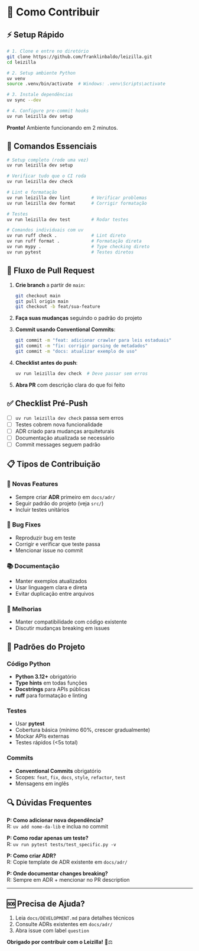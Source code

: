 # 🤝 Como Contribuir

## ⚡ Setup Rápido

```bash
# 1. Clone e entre no diretório
git clone https://github.com/franklinbaldo/leizilla.git
cd leizilla

# 2. Setup ambiente Python
uv venv
source .venv/bin/activate  # Windows: .venv\Scripts\activate

# 3. Instale dependências
uv sync --dev

# 4. Configure pre-commit hooks
uv run leizilla dev setup
```

**Pronto!** Ambiente funcionando em 2 minutos.

## 🔧 Comandos Essenciais

```bash
# Setup completo (rode uma vez)
uv run leizilla dev setup

# Verificar tudo que o CI roda
uv run leizilla dev check

# Lint e formatação
uv run leizilla dev lint        # Verificar problemas
uv run leizilla dev format      # Corrigir formatação

# Testes
uv run leizilla dev test        # Rodar testes

# Comandos individuais com uv
uv run ruff check .             # Lint direto
uv run ruff format .            # Formatação direta
uv run mypy .                   # Type checking direto
uv run pytest                   # Testes diretos
```

## 🔀 Fluxo de Pull Request

1. **Crie branch** a partir de `main`:
   ```bash
   git checkout main
   git pull origin main
   git checkout -b feat/sua-feature
   ```

2. **Faça suas mudanças** seguindo o padrão do projeto

3. **Commit usando Conventional Commits**:
   ```bash
   git commit -m "feat: adicionar crawler para leis estaduais"
   git commit -m "fix: corrigir parsing de metadados"
   git commit -m "docs: atualizar exemplo de uso"
   ```

4. **Checklist antes do push**:
   ```bash
   uv run leizilla dev check  # Deve passar sem erros
   ```

5. **Abra PR** com descrição clara do que foi feito

## ✅ Checklist Pré-Push

- [ ] `uv run leizilla dev check` passa sem erros
- [ ] Testes cobrem nova funcionalidade
- [ ] ADR criado para mudanças arquiteturais
- [ ] Documentação atualizada se necessário
- [ ] Commit messages seguem padrão

## 📋 Tipos de Contribuição

### 🚀 **Novas Features**
- Sempre criar **ADR** primeiro em `docs/adr/`
- Seguir padrão do projeto (veja `src/`)
- Incluir testes unitários

### 🐛 **Bug Fixes**
- Reproduzir bug em teste
- Corrigir e verificar que teste passa
- Mencionar issue no commit

### 📚 **Documentação**
- Manter exemplos atualizados
- Usar linguagem clara e direta
- Evitar duplicação entre arquivos

### 🎨 **Melhorias**
- Manter compatibilidade com código existente
- Discutir mudanças breaking em issues

## 🎯 Padrões do Projeto

### **Código Python**
- **Python 3.12+** obrigatório
- **Type hints** em todas funções
- **Docstrings** para APIs públicas
- **ruff** para formatação e linting

### **Testes**
- Usar **pytest** 
- Cobertura básica (mínimo 60%, crescer gradualmente)
- Mockar APIs externas
- Testes rápidos (<5s total)

### **Commits**
- **Conventional Commits** obrigatório
- Scopes: `feat`, `fix`, `docs`, `style`, `refactor`, `test`
- Mensagens em inglês

## 🔍 Dúvidas Frequentes

**P: Como adicionar nova dependência?**  
R: `uv add nome-da-lib` e inclua no commit

**P: Como rodar apenas um teste?**  
R: `uv run pytest tests/test_specific.py -v`

**P: Como criar ADR?**  
R: Copie template de ADR existente em `docs/adr/`

**P: Onde documentar changes breaking?**  
R: Sempre em ADR + mencionar no PR description

---

## 🆘 Precisa de Ajuda?

1. Leia `docs/DEVELOPMENT.md` para detalhes técnicos
2. Consulte ADRs existentes em `docs/adr/`
3. Abra issue com label `question`

**Obrigado por contribuir com o Leizilla!** 🦖⚖️